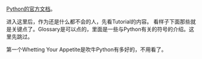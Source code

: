 [Python的官方文档](https://docs.python.org/3/)。

进入这里后，作为还是什么都不会的人，先看Tutorial的内容。
看样子下面那些就是关键点了。Glossary是可以点的，里面是一些与Python有关的符号的介绍。这里先跳过。

第一个Whetting Your Appetite是吹牛Python有多好的，不用看了。
